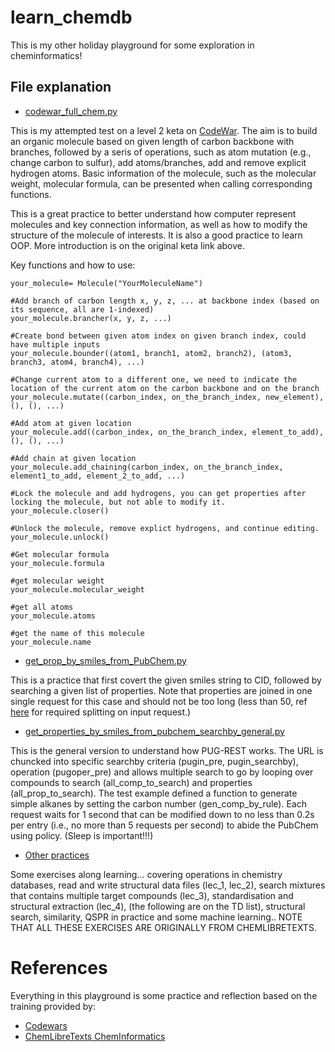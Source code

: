 # learn_chemdb

This is my other holiday playground for some exploration in cheminformatics!

## File explanation

- [codewar_full_chem.py](https://github.com/xueannafang/learn_chemdb/blob/main/codewar_full_chem.py)

This is my attempted test on a level 2 keta on [CodeWar](https://www.codewars.com/kata/5a27ca7ab6cfd70f9300007a). The aim is to build an organic molecule based on given length of carbon backbone with branches, followed by a seris of operations, such as atom mutation (e.g., change carbon to sulfur), add atoms/branches, add and remove explicit hydrogen atoms. Basic information of the molecule, such as the molecular weight, molecular formula, can be presented when calling corresponding functions.

This is a great practice to better understand how computer represent molecules and key connection information, as well as how to modify the structure of the molecule of interests. It is also a good practice to learn OOP. More introduction is on the original keta link above.

Key functions and how to use:

```
your_molecule= Molecule("YourMoleculeName")

#Add branch of carbon length x, y, z, ... at backbone index (based on its sequence, all are 1-indexed)
your_molecule.brancher(x, y, z, ...)

#Create bond between given atom index on given branch index, could have multiple inputs
your_molecule.bounder((atom1, branch1, atom2, branch2), (atom3, branch3, atom4, branch4), ...)

#Change current atom to a different one, we need to indicate the location of the current atom on the carbon backbone and on the branch
your_molecule.mutate((carbon_index, on_the_branch_index, new_element), (), (), ...)

#Add atom at given location
your_molecule.add((carbon_index, on_the_branch_index, element_to_add), (), (), ...)

#Add chain at given location
your_molecule.add_chaining(carbon_index, on_the_branch_index, element1_to_add, element_2_to_add, ...)

#Lock the molecule and add hydrogens, you can get properties after locking the molecule, but not able to modify it.
your_molecule.closer()

#Unlock the molecule, remove explict hydrogens, and continue editing.
your_molecule.unlock()

#Get molecular formula
your_molecule.formula

#get molecular weight
your_molecule.molecular_weight

#get all atoms
your_molecule.atoms

#get the name of this molecule
your_molecule.name

```

- [get_prop_by_smiles_from_PubChem.py](https://github.com/xueannafang/learn_chemdb/blob/main/get_prop_by_smiles_from_PubChem.py)

This is a practice that first covert the given smiles string to CID, followed by searching a given list of properties. Note that properties are joined in one single request for this case and should not be too long (less than 50, ref [here](https://chem.libretexts.org/Courses/Intercollegiate_Courses/Cheminformatics/01%3A_Introduction/1.10%3A_Python_Assignment_1) for required splitting on input request.)



- [get_properties_by_smiles_from_pubchem_searchby_general.py](https://github.com/xueannafang/learn_chemdb/blob/main/get_properties_by_smiles_from_pubchem_searchby_general.py)

This is the general version to understand how PUG-REST works. The URL is chuncked into specific searchby criteria (pugin_pre, pugin_searchby), operation (pugoper_pre) and allows multiple search to go by looping over compounds to search (all_comp_to_search) and properties (all_prop_to_search). The test example defined a function to generate simple alkanes by setting the carbon number (gen_comp_by_rule). Each request waits for 1 second that can be modified down to no less than 0.2s per entry (i.e., no more than 5 requests per second) to abide the PubChem using policy. (Sleep is important!!!)


- [Other practices](https://github.com/xueannafang/learn_chemdb/tree/main/practice_from_cheminfo_with_filled_notebook)

Some exercises along learning... covering operations in chemistry databases, read and write structural data files (lec_1, lec_2), search mixtures that contains multiple target compounds (lec_3), standardisation and structural extraction (lec_4), (the following are on the TD list), structural search, similarity, QSPR in practice and some machine learning.. NOTE THAT ALL THESE EXERCISES ARE ORIGINALLY FROM CHEMLIBRETEXTS.


# References

Everything in this playground is some practice and reflection based on the training provided by:

- [Codewars](https://www.codewars.com/)
- [ChemLibreTexts ChemInformatics](https://chem.libretexts.org/Courses/Intercollegiate_Courses/Cheminformatics)

